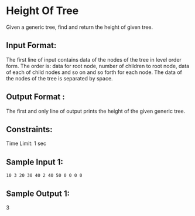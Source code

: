 # Height Of Tree

Given a generic tree, find and return the height of given tree.  
## Input Format:

The first line of input contains data of the nodes of the tree in level order form. The order is: data for root node, number of children to root node, data of each of child nodes and so on and so forth for each node. The data of the nodes of the tree is separated by space.  

## Output Format :
  
The first and only line of output prints the height of the given generic tree.  
  
## Constraints:
  
Time Limit: 1 sec  
  
## Sample Input 1:
```
10 3 20 30 40 2 40 50 0 0 0 0   
```
## Sample Output 1:
  
3  
